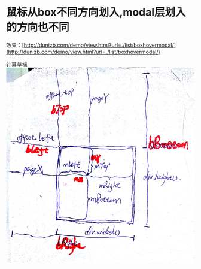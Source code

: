 # 鼠标从box不同方向划入,modal层划入的方向也不同

效果：[http://dunizb.com/demo/view.html?url=./list/boxhovermodal/](http://dunizb.com/demo/view.html?url=./list/boxhovermodal/)

计算草稿
![计算图示](计算图示.jpg)